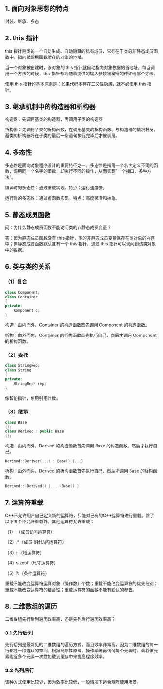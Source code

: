 ## 1. 面向对象思想的特点

封装、继承、多态

## 2. this 指针

this 指针是类的一个自动生成、自动隐藏的私有成员，它存在于类的非静态成员函数中，指向被调用函数所在的对象的地址。

当一个对象被创建时，该对象的 this 指针就自动指向对象数据的首地址。每当调用一个方法的时候，this 指针都会随着提供的输入参数被秘密的传递给那个方法。

使用 this 指针的基本原则是：如果代码不存在二义性隐患，就不必使用 this 指针。

## 3. 继承机制中的构造器和析构器

构造器：先调用基类的构造器，再调用子类的构造器

析构器：先调用子类的析构函数，在调用基类的析构函数。与构造器的情况相反，基类的析构器将在子类的最后一条语句执行完毕后才被调用。

## 4. 多态性

多态性是面向对象程序设计的重要特征之一。多态性是指用一个名字定义不同的函数，调用同一个名字的函数，却执行不同的操作，从而实现”一个接口，多种方法”。

编译时的多态性：通过重载实现。特点：运行速度快。

运行时的多态性：通过虚函数实现。特点：高度灵活和抽象。

## 5. 静态成员函数

问：为什么静态成员函数不能访问类的非静态成员变量？

答：因为静态成员函数没有 this 指针，类的非静态成员变量保存在类对象的内存中；非静态成员函数默认含有一个 this 指针，通过 this 指针可以访问到该类对象中的数据。

## 6. 类与类的关系

### （1）复合

```c++
class Component;
class Container
{
private:
	Component c;
}
```

构造：由内而外，Container 的构造函数首先调用 Component 的构造函数。

析构：由外而内，Container 的析构函数首先执行自己，然后才调用 Component 的析构函数。

### （2）委托

```c++
class StringRep;
class String
{
private:
    StringRep* rep;
}
```

像智能指针，使用引用计数。

### （3）继承

```c++
class Base
{};
class Derived : public Base
{};
```

构造：由内而外，Derived 的构造函数首先调用 Base 的构造函数，然后才执行自己。

```c++
Derived::Deriver(...) : Base() {...}
```

析构：由外而内，Derived 的析构函数首先执行自己，然后才调用 Base 的析构函数。

```c++
Derived::~Derived() {... ~Base() }
```

## 7. 运算符重载

C++不允许用户自己定义新的运算符，只能对已有的C++运算符进行重载。除了以下五个不允许重载外，其他运算符允许重载：

（1）.（成员访问运算符）

（2）.*（成员指针访问运算符）

（3）::（域运算符）

（4）sizeof（尺寸运算符）

（5）?:（条件运算符）

重载不能改变运算符运算对象（操作数）个数；重载不能改变运算符的优先级别；重载不能改变运算符的结合性；重载运算符的函数不能有默认的参数。

## 8. 二维数组的遍历

二维数组先行后列遍历效率高，还是先列后行遍历效率高？

### 3.1 先行后列

先行后列是最常见的二维数组的遍历方式，而且效率非常高，因为二维数组的每一行都是一段连续的空间，根据局部性原理，操作系统再访问每个元素时，会将该元素附近多个元素一次性加载到缓存中来提高程序效率。

### 3.2 先列后行

该种方式使用比较少，因为效率比较低，一般情况下适合矩阵使用场景。
